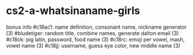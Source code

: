 # cs2-a-whatsinaname-girls

bonus info
#c18ac1: name definition, consonant name, nickname generator (3)
#bludetiger: random title, combine names, generate dalton email (3)
#c18ck: pig latin, password, food name (3)
#c18rc: emoji per vowel, mash, vowel name (3)
#c18jj: username, guess eye color, new middle name (3)
